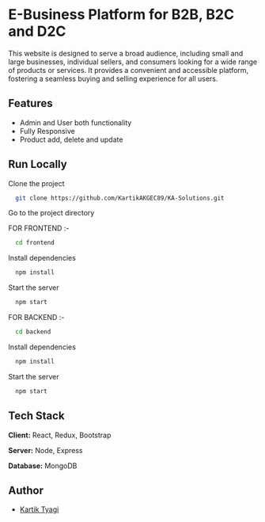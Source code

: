 
# E-Business Platform for B2B, B2C and D2C

This website is designed to serve a broad audience, including small and large businesses, individual sellers, and consumers looking for a wide range of products or services. It provides a convenient and accessible platform, fostering a seamless buying and selling experience for all users.


## Features

- Admin and User both functionality
- Fully Responsive
- Product add, delete and update


## Run Locally

Clone the project

```bash
  git clone https://github.com/KartikAKGEC89/KA-Solutions.git
```

Go to the project directory

FOR FRONTEND :- 

```bash
  cd frontend
```
Install dependencies

```bash
  npm install
```

Start the server

```bash
  npm start
```

FOR BACKEND :-

```bash
  cd backend
```
Install dependencies

```bash
  npm install
```

Start the server

```bash
  npm start
```


## Tech Stack

**Client:** React, Redux, Bootstrap

**Server:** Node, Express

**Database:** MongoDB

## Author

- [Kartik Tyagi](https://www.linkedin.com/in/kartik-tyagi-a96929205/)
